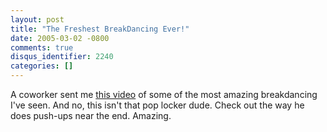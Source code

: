 ```yaml
---
layout: post
title: "The Freshest BreakDancing Ever!"
date: 2005-03-02 -0800
comments: true
disqus_identifier: 2240
categories: []
---
```

A coworker sent me [this
video](http://haacked.com.nyud.net:8090/videos/awesome_breakdance.wmv)
of some of the most amazing breakdancing I've seen. And no, this isn't
that pop locker dude. Check out the way he does push-ups near the end.
Amazing.

